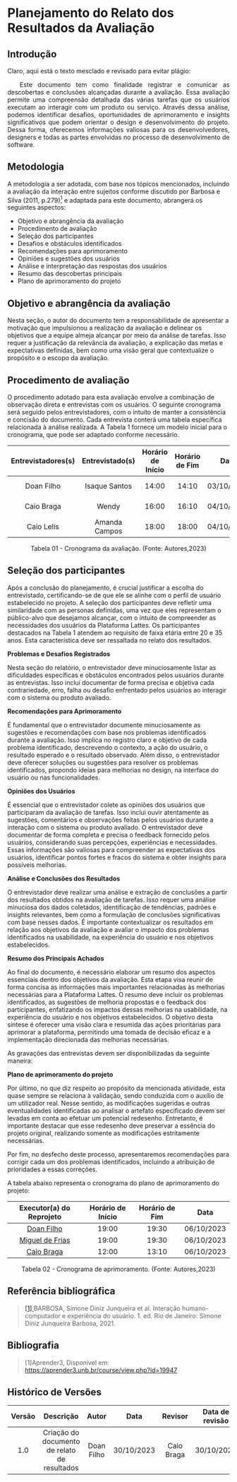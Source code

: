 # **Planejamento do Relato dos Resultados da Avaliação**


## **Introdução**

Claro, aqui está o texto mesclado e revisado para evitar plágio:

<div align="justify">
&emsp;&emsp;Este documento tem como finalidade registrar e comunicar as descobertas e conclusões alcançadas durante a avaliação. Essa avaliação permite uma compreensão detalhada das várias tarefas que os usuários executam ao interagir com um produto ou serviço. Através dessa análise, podemos identificar desafios, oportunidades de aprimoramento e insights significativos que podem orientar o design e desenvolvimento do projeto. Dessa forma, oferecemos informações valiosas para os desenvolvedores, designers e todas as partes envolvidas no processo de desenvolvimento de software.
</div>

## **Metodologia**

A metodologia a ser adotada, com base nos tópicos mencionados, incluindo a avaliação da interação entre sujeitos conforme discutido por Barbosa e Silva (2011, p.279)<a id="anchor_1" href="#REF1"><sup>1</sup></a> e adaptada para este documento, abrangerá os seguintes aspectos:

- Objetivo e abrangência da avaliação
- Procedimento de avaliação
- Seleção dos participantes
- Desafios e obstáculos identificados
- Recomendações para aprimoramento
- Opiniões e sugestões dos usuários
- Análise e interpretação das respostas dos usuários
- Resumo das descobertas principais
- Plano de aprimoramento do projeto

## **Objetivo e abrangência da avaliação**

Nesta seção, o autor do documento tem a responsabilidade de apresentar a motivação que impulsionou a realização da avaliação e delinear os objetivos que a equipe almeja alcançar por meio da análise de tarefas. Isso requer a justificação da relevância da avaliação, a explicação das metas e expectativas definidas, bem como uma visão geral que contextualize o propósito e o escopo da avaliação.

## **Procedimento de avaliação**

O procedimento adotado para esta avaliação envolve a combinação de observação direta e entrevistas com os usuários. O seguinte cronograma será seguido pelos entrevistadores, com o intuito de manter a consistência e concisão do documento. Cada entrevista conterá uma tabela específica relacionada à análise realizada. A Tabela 1 fornece um modelo inicial para o cronograma, que pode ser adaptado conforme necessário.


| Entrevistadores(s) | Entrevistado(s) | Horário de Início | Horário de Fim |    Data    |    Local     |
| :----------------: | :-------------: | :---------------: | :------------: | :--------: | :----------: |
|  Doan Filho | Isaque Santos     |       14:00       |     14:10       | 03/10/2023 | Microsoft Teamns|
|  Caio Braga  | Wendy    |       16:00     |     16:10      | 04/10/2023 | Microsoft Teamns|
|  Caio Lelis  |   Amanda Campos   |       18:00       |    18:00      | 04/10/2023 | Microsoft Teamns|

<p align="center">
Tabela 01 - Cronograma da avaliação. (Fonte: Autores,2023)
</p>

## **Seleção dos participantes**

Após a conclusão do planejamento, é crucial justificar a escolha do entrevistado, certificando-se de que ele se alinhe com o perfil de usuário estabelecido no projeto. A seleção dos participantes deve refletir uma similaridade com as personas definidas, uma vez que eles representam o público-alvo que desejamos alcançar, com o intuito de compreender as necessidades dos usuários da Plataforma Lattes. Os participantes destacados na Tabela 1 atendem ao requisito de faixa etária entre 20 e 35 anos. Esta característica deve ser ressaltada no relato dos resultados.

**Problemas e Desafios Registrados**

Nesta seção do relatório, o entrevistador deve minuciosamente listar as dificuldades específicas e obstáculos encontrados pelos usuários durante as entrevistas. Isso inclui documentar de forma precisa e objetiva cada contrariedade, erro, falha ou desafio enfrentado pelos usuários ao interagir com o sistema ou produto avaliado.

**Recomendações para Aprimoramento**

É fundamental que o entrevistador documente minuciosamente as sugestões e recomendações com base nos problemas identificados durante a avaliação. Isso implica no registro claro e objetivo de cada problema identificado, descrevendo o contexto, a ação do usuário, o resultado esperado e o resultado observado. Além disso, o entrevistador deve oferecer soluções ou sugestões para resolver os problemas identificados, propondo ideias para melhorias no design, na interface do usuário ou nas funcionalidades.

**Opiniões dos Usuários**

É essencial que o entrevistador colete as opiniões dos usuários que participaram da avaliação de tarefas. Isso inclui ouvir atentamente as sugestões, comentários e observações feitas pelos usuários durante a interação com o sistema ou produto avaliado. O entrevistador deve documentar de forma completa e precisa o feedback fornecido pelos usuários, considerando suas percepções, experiências e necessidades. Essas informações são valiosas para compreender as expectativas dos usuários, identificar pontos fortes e fracos do sistema e obter insights para possíveis melhorias.

**Análise e Conclusões dos Resultados**

O entrevistador deve realizar uma análise e extração de conclusões a partir dos resultados obtidos na avaliação de tarefas. Isso requer uma análise minuciosa dos dados coletados, identificação de tendências, padrões e insights relevantes, bem como a formulação de conclusões significativas com base nesses dados. É importante contextualizar os resultados em relação aos objetivos da avaliação e avaliar o impacto dos problemas identificados na usabilidade, na experiência do usuário e nos objetivos estabelecidos.

**Resumo dos Principais Achados**

Ao final do documento, é necessário elaborar um resumo dos aspectos essenciais dentro dos objetivos da avaliação. Esta etapa visa reunir de forma concisa as informações mais importantes relacionadas às melhorias necessárias para a Plataforma Lattes. O resumo deve incluir os problemas identificados, as sugestões de melhoria propostas e o feedback dos participantes, enfatizando os impactos dessas melhorias na usabilidade, na experiência do usuário e nos objetivos estabelecidos. O objetivo desta síntese é oferecer uma visão clara e resumida das ações prioritárias para aprimorar a plataforma, permitindo uma tomada de decisão eficaz e a implementação direcionada das melhorias necessárias.

As gravações das entrevistas devem ser disponibilizadas da seguinte maneira:


**Plano de aprimoramento do projeto**

Por último, no que diz respeito ao propósito da mencionada atividade, esta quase sempre se relaciona à validação, sendo conduzida com o auxílio de um utilizador real. Nesse sentido, as modificações sugeridas e outras eventualidades identificadas ao analisar o artefato especificado devem ser levadas em conta ao efetuar um potencial redesenho. Entretanto, é importante destacar que esse redesenho deve preservar a essência do projeto original, realizando somente as modificações estritamente necessárias.

Por fim, no desfecho deste processo, apresentaremos recomendações para corrigir cada um dos problemas identificados, incluindo a atribuição de prioridades a essas correções.

A tabela abaixo representa o cronograma do plano de aprimoramento do projeto:

| Executor(a) do Reprojeto  | Horário de Início | Horário de Fim |    Data    |
| :----------------:  | :---------------: | :------------: | :--------: |
|  [Doan Filho](https://github.com/FilhoDoan)  |          19:00       |     19:30       | 06/10/2023 |
|  [Miguel de Frias](https://github.com/migueldefrias)  |          19:00       |     19:30      | 06/10/2023 |
|  [Caio Braga](https://github.com/caioalvesbraga) |         12:00       |     13:10      | 06/10/2023 |

<p align="center">
Tabela 02 - Cronograma de aprimoramento. (Fonte: Autores,2023)
</p>


## **Referência bibliográfica**

> <a id="REF1" href="#anchor_1" >[1] </a>BARBOSA, Simone Diniz Junqueira et al. Interação humano-computador e experiência do usuário. 1. ed. Rio de Janeiro: Simone Diniz Junqueira Barbosa, 2021.

## Bibliografia

>[1]Aprender3, Disponível em: <https://aprender3.unb.br/course/view.php?id=19947>

## **Histórico de Versões**


| Versão |          Descrição              |     Autor      |      Data      |   Revisor     |    Data de revisão    |  
|:------:|:-------------------------------:|:--------------:|:--------------:|:-------------:|:---------------------:|
| 1.0    | Criação do documento de relato de resultados   | Doan Filho | 30/10/2023 | Caio Braga  | 30/10/2023 |
